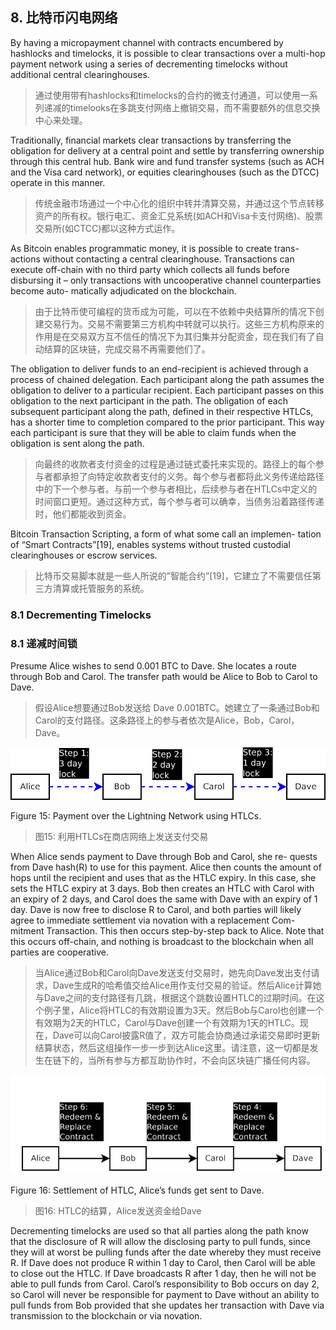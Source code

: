 
## 8. 比特币闪电网络

By having a micropayment channel with contracts encumbered by hashlocks and timelocks, it is possible to clear transactions over a multi-hop payment network using a series of decrementing timelocks without additional central clearinghouses.

> 通过使用带有hashlocks和timelocks的合约的微支付通道，可以使用一系列递减的timelooks在多跳支付网络上撤销交易，而不需要额外的信息交换中心来处理。

Traditionally, financial markets clear transactions by transferring the obligation for delivery at a central point and settle by transferring ownership through this central hub. Bank wire and fund transfer systems (such as ACH and the Visa card network), or equities clearinghouses (such as the DTCC) operate in this manner.

> 传统金融市场通过一个中心化的组织中转并清算交易，并通过这个节点转移资产的所有权。银行电汇、资金汇兑系统(如ACH和Visa卡支付网络)、股票交易所(如CTCC)都以这种方式运作。

As Bitcoin enables programmatic money, it is possible to create trans- actions without contacting a central clearinghouse. Transactions can execute off-chain with no third party which collects all funds before disbursing it – only transactions with uncooperative channel counterparties become auto- matically adjudicated on the blockchain.

> 由于比特币使可编程的货币成为可能，可以在不依赖中央结算所的情况下创建交易行为。交易不需要第三方机构中转就可以执行。这些三方机构原来的作用是在交易双方互不信任的情况下为其归集并分配资金，现在我们有了自动结算的区块链，完成交易不再需要他们了。

The obligation to deliver funds to an end-recipient is achieved through a process of chained delegation. Each participant along the path assumes the obligation to deliver to a particular recipient. Each participant passes on this obligation to the next participant in the path. The obligation of each subsequent participant along the path, defined in their respective HTLCs, has a shorter time to completion compared to the prior participant. This way each participant is sure that they will be able to claim funds when the obligation is sent along the path.

> 向最终的收款者支付资金的过程是通过链式委托来实现的。路径上的每个参与者都承担了向特定收款者支付的义务。每个参与者都将此义务传递给路径中的下一个参与者。与前一个参与者相比，后续参与者在HTLCs中定义的时间窗口更短。通过这种方式，每个参与者可以确幸，当债务沿着路径传递时，他们都能收到资金。

Bitcoin Transaction Scripting, a form of what some call an implemen- tation of “Smart Contracts”[19], enables systems without trusted custodial clearinghouses or escrow services.

> 比特币交易脚本就是一些人所说的”智能合约”[19]，它建立了不需要信任第三方清算或托管服务的系统。

### 8.1 Decrementing Timelocks

### 8.1 递减时间锁

Presume Alice wishes to send 0.001 BTC to Dave. She locates a route through Bob and Carol. The transfer path would be Alice to Bob to Carol to Dave.

> 假设Alice想要通过Bob发送给 Dave 0.001BTC。她建立了一条通过Bob和Carol的支付路径。这条路径上的参与者依次是Alice，Bob，Carol，Dave。

![Figure15](figures/figure15.png?raw=true "Figure15")

Figure 15: Payment over the Lightning Network using HTLCs.

> 图15: 利用HTLCs在商店网络上发送支付交易

When Alice sends payment to Dave through Bob and Carol, she re- quests from Dave hash(R) to use for this payment. Alice then counts the amount of hops until the recipient and uses that as the HTLC expiry. In this case, she sets the HTLC expiry at 3 days. Bob then creates an HTLC with Carol with an expiry of 2 days, and Carol does the same with Dave with an expiry of 1 day. Dave is now free to disclose R to Carol, and both parties will likely agree to immediate settlement via novation with a replacement Com- mitment Transaction. This then occurs step-by-step back to Alice. Note that this occurs off-chain, and nothing is broadcast to the blockchain when all parties are cooperative.

> 当Alice通过Bob和Carol向Dave发送支付交易时，她先向Dave发出支付请求，Dave生成R的哈希值交给Alice用作支付交易的验证。然后Alice计算她与Dave之间的支付路径有几跳，根据这个跳数设置HTLC的过期时间。在这个例子里，Alice将HTLC的有效期设置为3天。然后Bob与Carol也创建一个有效期为2天的HTLC，Carol与Dave创建一个有效期为1天的HTLC。现在，Dave可以向Carol披露R值了，双方可能会协商通过承诺交易即时更新结算状态，然后这组操作一步一步到达Alice这里。请注意，这一切都是发生在链下的，当所有参与方都互助协作时，不会向区块链广播任何内容。

![Figure16](figures/figure16.png?raw=true "Figure16")

Figure 16:  Settlement of HTLC, Alice’s funds get sent to Dave.

> 图16: HTLC的结算，Alice发送资金给Dave

Decrementing timelocks are used so that all parties along the path know that the disclosure of R will allow the disclosing party to pull funds, since they will at worst be pulling funds after the date whereby they must receive R. If Dave does not produce R within 1 day to Carol, then Carol will be able to close out the HTLC. If Dave broadcasts R after 1 day, then he will not be able to pull funds from Carol. Carol’s responsibility to Bob occurs on day 2, so Carol will never be responsible for payment to Dave without an ability to pull funds from Bob provided that she updates her transaction with Dave via transmission to the blockchain or via novation.

